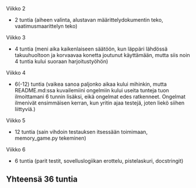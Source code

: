 Viikko 2
- 2 tuntia (aiheen valinta, alustavan määrittelydokumentin teko, vaatimusmaarittelyn teko)

Viikko 3
- 4 tuntia (meni aika kaikenlaiseen säätöön, kun läppäri lähdössä takuuhuoltoon ja korvaavaa konetta joutunut käyttämään, mutta siis noin 4 tuntia kului suoraan harjoitustyöhön)

Viikko 4
- 6(-12) tuntia (vaikea sanoa paljonko aikaa kului mihinkin, mutta README.md:ssa kuvailemiini ongelmiin kului useita tunteja tuon ilmoittamani 6 tunnin lisäksi, eikä ongelmat edes ratkenneet. Ongelmat ilmenivät ensimmäisen kerran, kun yritin ajaa testejä, joten liekö siihen liittyviä.)

Viikko 5
- 12 tuntia (sain vihdoin testauksen itsessään toimimaan, memory_game.py tekeminen)

Viikko 6
- 6 tuntia (parit testit, sovelluslogiikan erottelu, pistelaskuri, docstringit)

## Yhteensä 36 tuntia
